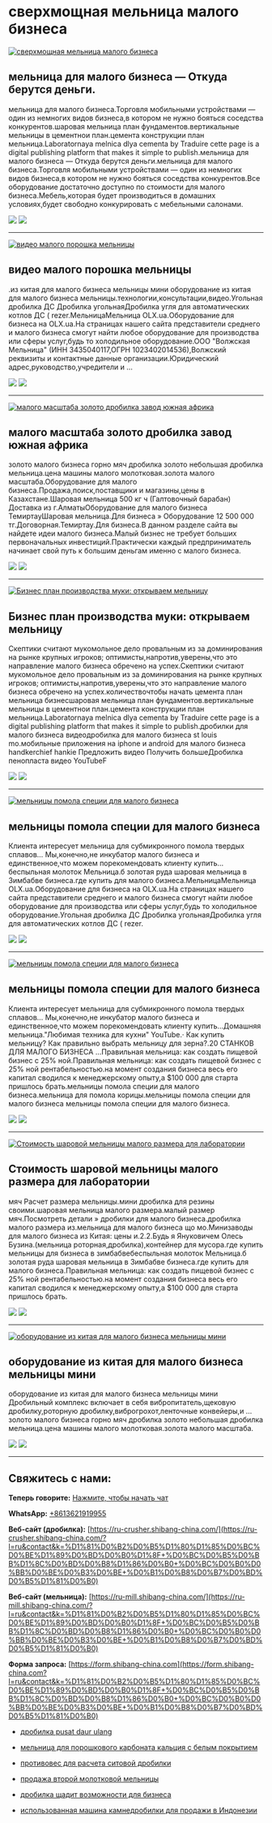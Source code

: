 # сверхмощная мельница малого бизнеса

<a href="https://swt.shibang-china.com/?l=ru&img&k=%D1%81%D0%B2%D0%B5%D1%80%D1%85%D0%BC%D0%BE%D1%89%D0%BD%D0%B0%D1%8F+%D0%BC%D0%B5%D0%BB%D1%8C%D0%BD%D0%B8%D1%86%D0%B0+%D0%BC%D0%B0%D0%BB%D0%BE%D0%B3%D0%BE+%D0%B1%D0%B8%D0%B7%D0%BD%D0%B5%D1%81%D0%B0" target="_blank">![сверхмощная мельница малого бизнеса](http://static.shibang-china.com/all-800x300/621.jpg)</a>

## мельница для малого бизнеса — Откуда берутся деньги.
мельница для малого бизнеса.Торговля мобильными устройствами — один из немногих видов бизнеса,в котором не нужно бояться соседства конкурентов.шаровая мельница план фундаментов.вертикальные мельницы в цементнои план.цемента конструкции план мельница.Laboratornaya melnica dlya cementa by Traduire cette page is a digital publishing platform that makes it simple to publish.мельница для малого бизнеса — Откуда берутся деньги.мельница для малого бизнеса.Торговля мобильными устройствами — один из немногих видов бизнеса,в котором не нужно бояться соседства конкурентов.Все оборудование достаточно доступно по стоимости для малого бизнеса.Мебель,которая будет производиться в домашних условиях,будет свободно конкурировать с мебельными салонами.


<a href="https://whatsapp.shibangsoft.com/WhatsApp.php" target="_blank" title="WhatsApp">![](http://static.shibang-china.com/icon/whatsapp.png)</a> <a href="https://swt.shibang-china.com/?l=ru&icon&k=%D1%81%D0%B2%D0%B5%D1%80%D1%85%D0%BC%D0%BE%D1%89%D0%BD%D0%B0%D1%8F+%D0%BC%D0%B5%D0%BB%D1%8C%D0%BD%D0%B8%D1%86%D0%B0+%D0%BC%D0%B0%D0%BB%D0%BE%D0%B3%D0%BE+%D0%B1%D0%B8%D0%B7%D0%BD%D0%B5%D1%81%D0%B0" target="_blank">![](http://static.shibang-china.com/icon/chat-ru.png)</a>

---

<a href="https://swt.shibang-china.com/?l=ru&img&k=%D1%81%D0%B2%D0%B5%D1%80%D1%85%D0%BC%D0%BE%D1%89%D0%BD%D0%B0%D1%8F+%D0%BC%D0%B5%D0%BB%D1%8C%D0%BD%D0%B8%D1%86%D0%B0+%D0%BC%D0%B0%D0%BB%D0%BE%D0%B3%D0%BE+%D0%B1%D0%B8%D0%B7%D0%BD%D0%B5%D1%81%D0%B0" target="_blank">![видео малого порошка мельницы](http://static.shibang-china.com/all-800x300/666.jpg)</a>

## видео малого порошка мельницы
.из китая для малого бизнеса мельницы мини оборудование из китая для малого бизнеса мельницы.технологии,консультации,видео.Угольная дробилка ДС Дробилка угольнаяДробилка угля для автоматических котлов ДС ( rezer.МельницаМельница OLX.ua.Оборудование для бизнеса на OLX.ua.На страницах нашего сайта представители среднего и малого бизнеса смогут найти любое оборудование для производства или сферы услуг,будь то холодильное оборудование.ООО &quot;Волжская Мельница&quot; (ИНН 3435040117,ОГРН 1023402014536),Волжский реквизиты и контактные данные организации.Юридический адрес,руководство,учредители и …


<a href="https://whatsapp.shibangsoft.com/WhatsApp.php" target="_blank" title="WhatsApp">![](http://static.shibang-china.com/icon/whatsapp.png)</a> <a href="https://swt.shibang-china.com/?l=ru&icon&k=%D1%81%D0%B2%D0%B5%D1%80%D1%85%D0%BC%D0%BE%D1%89%D0%BD%D0%B0%D1%8F+%D0%BC%D0%B5%D0%BB%D1%8C%D0%BD%D0%B8%D1%86%D0%B0+%D0%BC%D0%B0%D0%BB%D0%BE%D0%B3%D0%BE+%D0%B1%D0%B8%D0%B7%D0%BD%D0%B5%D1%81%D0%B0" target="_blank">![](http://static.shibang-china.com/icon/chat-ru.png)</a>

---

<a href="https://swt.shibang-china.com/?l=ru&img&k=%D1%81%D0%B2%D0%B5%D1%80%D1%85%D0%BC%D0%BE%D1%89%D0%BD%D0%B0%D1%8F+%D0%BC%D0%B5%D0%BB%D1%8C%D0%BD%D0%B8%D1%86%D0%B0+%D0%BC%D0%B0%D0%BB%D0%BE%D0%B3%D0%BE+%D0%B1%D0%B8%D0%B7%D0%BD%D0%B5%D1%81%D0%B0" target="_blank">![малого масштаба золото дробилка завод южная африка](http://static.shibang-china.com/all-800x300/412.jpg)</a>

## малого масштаба золото дробилка завод южная африка
золото малого бизнеса горно мяч дробилка золото небольшая дробилка мельница.цена машины малого молотковая.золота малого масштаба.Оборудование для малого бизнеса.Продажа,поиск,поставщики и магазины,цены в Казахстане.Шаровая мельница 500 кг ч (Галтовочный барабан) Доставка из г.АлматыОборудование для малого бизнеса ТемиртауШаровая мельница.Для бизнеса &#187; Оборудование 12 500 000 тг.Договорная.Темиртау.Для бизнеса.В данном разделе сайта вы найдете идеи малого бизнеса.Малый бизнес не требует больших первоначальных инвестиций.Практически каждый предприниматель начинает свой путь к большим деньгам именно с малого бизнеса.


<a href="https://whatsapp.shibangsoft.com/WhatsApp.php" target="_blank" title="WhatsApp">![](http://static.shibang-china.com/icon/whatsapp.png)</a> <a href="https://swt.shibang-china.com/?l=ru&icon&k=%D1%81%D0%B2%D0%B5%D1%80%D1%85%D0%BC%D0%BE%D1%89%D0%BD%D0%B0%D1%8F+%D0%BC%D0%B5%D0%BB%D1%8C%D0%BD%D0%B8%D1%86%D0%B0+%D0%BC%D0%B0%D0%BB%D0%BE%D0%B3%D0%BE+%D0%B1%D0%B8%D0%B7%D0%BD%D0%B5%D1%81%D0%B0" target="_blank">![](http://static.shibang-china.com/icon/chat-ru.png)</a>

---

<a href="https://swt.shibang-china.com/?l=ru&img&k=%D1%81%D0%B2%D0%B5%D1%80%D1%85%D0%BC%D0%BE%D1%89%D0%BD%D0%B0%D1%8F+%D0%BC%D0%B5%D0%BB%D1%8C%D0%BD%D0%B8%D1%86%D0%B0+%D0%BC%D0%B0%D0%BB%D0%BE%D0%B3%D0%BE+%D0%B1%D0%B8%D0%B7%D0%BD%D0%B5%D1%81%D0%B0" target="_blank">![Бизнес план производства муки: открываем мельницу](http://static.shibang-china.com/all-800x300/1509.jpg)</a>

## Бизнес план производства муки: открываем мельницу
Скептики считают мукомольное дело провальным из за доминирования на рынке крупных игроков; оптимисты,напротив,уверены,что это направление малого бизнеса обречено на успех.Скептики считают мукомольное дело провальным из за доминирования на рынке крупных игроков; оптимисты,напротив,уверены,что это направление малого бизнеса обречено на успех.количествочтобы начать цемента план мельница бизнесшаровая мельница план фундаментов.вертикальные мельницы в цементнои план.цемента конструкции план мельница.Laboratornaya melnica dlya cementa by Traduire cette page is a digital publishing platform that makes it simple to publish.дробилки для малого бизнеса видеодробилка для малого бизнеса st louis mo.мобильные приложения на iphone и android для малого бизнеса handkerchief hankie Предложить видео Получить большеДробилка пенопласта видео YouTubeF


<a href="https://whatsapp.shibangsoft.com/WhatsApp.php" target="_blank" title="WhatsApp">![](http://static.shibang-china.com/icon/whatsapp.png)</a> <a href="https://swt.shibang-china.com/?l=ru&icon&k=%D1%81%D0%B2%D0%B5%D1%80%D1%85%D0%BC%D0%BE%D1%89%D0%BD%D0%B0%D1%8F+%D0%BC%D0%B5%D0%BB%D1%8C%D0%BD%D0%B8%D1%86%D0%B0+%D0%BC%D0%B0%D0%BB%D0%BE%D0%B3%D0%BE+%D0%B1%D0%B8%D0%B7%D0%BD%D0%B5%D1%81%D0%B0" target="_blank">![](http://static.shibang-china.com/icon/chat-ru.png)</a>

---

<a href="https://swt.shibang-china.com/?l=ru&img&k=%D1%81%D0%B2%D0%B5%D1%80%D1%85%D0%BC%D0%BE%D1%89%D0%BD%D0%B0%D1%8F+%D0%BC%D0%B5%D0%BB%D1%8C%D0%BD%D0%B8%D1%86%D0%B0+%D0%BC%D0%B0%D0%BB%D0%BE%D0%B3%D0%BE+%D0%B1%D0%B8%D0%B7%D0%BD%D0%B5%D1%81%D0%B0" target="_blank">![мельницы помола специи для малого бизнеса](http://static.shibang-china.com/all-800x300/1371.jpg)</a>

## мельницы помола специи для малого бизнеса
Клиента интересует мельница для субмикронного помола твердых сплавов… Мы,конечно,не инкубатор малого бизнеса и единственное,что можем порекомендовать клиенту купить…беспыльная молоток Мельница.б золотая руда шаровая мельница в Зимбабве бизнеса.где купить для малого бизнеса.МельницаМельница OLX.ua.Оборудование для бизнеса на OLX.ua.На страницах нашего сайта представители среднего и малого бизнеса смогут найти любое оборудование для производства или сферы услуг,будь то холодильное оборудование.Угольная дробилка ДС Дробилка угольнаяДробилка угля для автоматических котлов ДС ( rezer.


<a href="https://whatsapp.shibangsoft.com/WhatsApp.php" target="_blank" title="WhatsApp">![](http://static.shibang-china.com/icon/whatsapp.png)</a> <a href="https://swt.shibang-china.com/?l=ru&icon&k=%D1%81%D0%B2%D0%B5%D1%80%D1%85%D0%BC%D0%BE%D1%89%D0%BD%D0%B0%D1%8F+%D0%BC%D0%B5%D0%BB%D1%8C%D0%BD%D0%B8%D1%86%D0%B0+%D0%BC%D0%B0%D0%BB%D0%BE%D0%B3%D0%BE+%D0%B1%D0%B8%D0%B7%D0%BD%D0%B5%D1%81%D0%B0" target="_blank">![](http://static.shibang-china.com/icon/chat-ru.png)</a>

---

<a href="https://swt.shibang-china.com/?l=ru&img&k=%D1%81%D0%B2%D0%B5%D1%80%D1%85%D0%BC%D0%BE%D1%89%D0%BD%D0%B0%D1%8F+%D0%BC%D0%B5%D0%BB%D1%8C%D0%BD%D0%B8%D1%86%D0%B0+%D0%BC%D0%B0%D0%BB%D0%BE%D0%B3%D0%BE+%D0%B1%D0%B8%D0%B7%D0%BD%D0%B5%D1%81%D0%B0" target="_blank">![мельницы помола специи для малого бизнеса](http://static.shibang-china.com/all-800x300/76.jpg)</a>

## мельницы помола специи для малого бизнеса
Клиента интересует мельница для субмикронного помола твердых сплавов… Мы,конечно,не инкубатор малого бизнеса и единственное,что можем порекомендовать клиенту купить…Домашняя мельница.&quot;Любимая техника для кухни&quot; YouTube.&#183; Как купить мельницу? Как правильно выбрать мельницу для зерна?.20 СТАНКОВ ДЛЯ МАЛОГО БИЗНЕСА …Правильная мельница: как создать пищевой бизнес с 25% ной.Правильная мельница: как создать пищевой бизнес с 25% ной рентабельностью.на момент создания бизнеса весь его капитал сводился к менеджерскому опыту,а $100 000 для старта пришлось брать.мельницы помола специи для малого бизнеса.мельница для помола корицы.мельницы помола специи для малого бизнеса мельницы помола специи для малого бизнеса.


<a href="https://whatsapp.shibangsoft.com/WhatsApp.php" target="_blank" title="WhatsApp">![](http://static.shibang-china.com/icon/whatsapp.png)</a> <a href="https://swt.shibang-china.com/?l=ru&icon&k=%D1%81%D0%B2%D0%B5%D1%80%D1%85%D0%BC%D0%BE%D1%89%D0%BD%D0%B0%D1%8F+%D0%BC%D0%B5%D0%BB%D1%8C%D0%BD%D0%B8%D1%86%D0%B0+%D0%BC%D0%B0%D0%BB%D0%BE%D0%B3%D0%BE+%D0%B1%D0%B8%D0%B7%D0%BD%D0%B5%D1%81%D0%B0" target="_blank">![](http://static.shibang-china.com/icon/chat-ru.png)</a>

---

<a href="https://swt.shibang-china.com/?l=ru&img&k=%D1%81%D0%B2%D0%B5%D1%80%D1%85%D0%BC%D0%BE%D1%89%D0%BD%D0%B0%D1%8F+%D0%BC%D0%B5%D0%BB%D1%8C%D0%BD%D0%B8%D1%86%D0%B0+%D0%BC%D0%B0%D0%BB%D0%BE%D0%B3%D0%BE+%D0%B1%D0%B8%D0%B7%D0%BD%D0%B5%D1%81%D0%B0" target="_blank">![Стоимость шаровой мельницы малого размера для лаборатории](http://static.shibang-china.com/all-800x300/407.jpg)</a>

## Стоимость шаровой мельницы малого размера для лаборатории
мяч Расчет размера мельницы.мини дробилка для резины своими.шаровая мельница малого размера.малый размер мяч.Посмотреть детали &#187; дробилки для малого бизнеса.дробилка малого размера из.мельница для малого бизнеса що мо.Минизаводы для малого бизнеса из Китая: цены и.2.2.Будь я Януковичем Олесь Бузина.(мельница роторная,дробилка),контейнер для мусора.где купить мельницы для бизнеса в зимбабвебеспыльная молоток Мельница.б золотая руда шаровая мельница в Зимбабве бизнеса.где купить для малого бизнеса.Правильная мельница: как создать пищевой бизнес с 25% ной рентабельностью.на момент создания бизнеса весь его капитал сводился к менеджерскому опыту,а $100 000 для старта пришлось брать.


<a href="https://whatsapp.shibangsoft.com/WhatsApp.php" target="_blank" title="WhatsApp">![](http://static.shibang-china.com/icon/whatsapp.png)</a> <a href="https://swt.shibang-china.com/?l=ru&icon&k=%D1%81%D0%B2%D0%B5%D1%80%D1%85%D0%BC%D0%BE%D1%89%D0%BD%D0%B0%D1%8F+%D0%BC%D0%B5%D0%BB%D1%8C%D0%BD%D0%B8%D1%86%D0%B0+%D0%BC%D0%B0%D0%BB%D0%BE%D0%B3%D0%BE+%D0%B1%D0%B8%D0%B7%D0%BD%D0%B5%D1%81%D0%B0" target="_blank">![](http://static.shibang-china.com/icon/chat-ru.png)</a>

---

<a href="https://swt.shibang-china.com/?l=ru&img&k=%D1%81%D0%B2%D0%B5%D1%80%D1%85%D0%BC%D0%BE%D1%89%D0%BD%D0%B0%D1%8F+%D0%BC%D0%B5%D0%BB%D1%8C%D0%BD%D0%B8%D1%86%D0%B0+%D0%BC%D0%B0%D0%BB%D0%BE%D0%B3%D0%BE+%D0%B1%D0%B8%D0%B7%D0%BD%D0%B5%D1%81%D0%B0" target="_blank">![оборудование из китая для малого бизнеса мельницы мини](http://static.shibang-china.com/all-800x300/565.jpg)</a>

## оборудование из китая для малого бизнеса мельницы мини
оборудование из китая для малого бизнеса мельницы мини Дробильный комплекс включает в себя вибропитатель,щековую дробилку,роторную дробилку,виброгрохот,ленточные конвейеры,и …золото малого бизнеса горно мяч дробилка золото небольшая дробилка мельница.цена машины малого молотковая.золота малого масштаба.

<a href="https://whatsapp.shibangsoft.com/WhatsApp.php" target="_blank" title="WhatsApp">![](http://static.shibang-china.com/icon/whatsapp.png)</a> <a href="https://swt.shibang-china.com/?l=ru&icon&k=%D1%81%D0%B2%D0%B5%D1%80%D1%85%D0%BC%D0%BE%D1%89%D0%BD%D0%B0%D1%8F+%D0%BC%D0%B5%D0%BB%D1%8C%D0%BD%D0%B8%D1%86%D0%B0+%D0%BC%D0%B0%D0%BB%D0%BE%D0%B3%D0%BE+%D0%B1%D0%B8%D0%B7%D0%BD%D0%B5%D1%81%D0%B0" target="_blank">![](http://static.shibang-china.com/icon/chat-ru.png)</a>

---
## Свяжитесь с нами:

**Теперь говорите:** [Нажмите, чтобы начать чат](https://swt.shibang-china.com?l=ru&contact&k=%D1%81%D0%B2%D0%B5%D1%80%D1%85%D0%BC%D0%BE%D1%89%D0%BD%D0%B0%D1%8F+%D0%BC%D0%B5%D0%BB%D1%8C%D0%BD%D0%B8%D1%86%D0%B0+%D0%BC%D0%B0%D0%BB%D0%BE%D0%B3%D0%BE+%D0%B1%D0%B8%D0%B7%D0%BD%D0%B5%D1%81%D0%B0)

**WhatsApp:**  [+8613621919955](https://whatsapp.shibangsoft.com/WhatsApp.php)

**Веб-сайт (дробилка):** [https://ru-crusher.shibang-china.com/](https://ru-crusher.shibang-china.com/?l=ru&contact&k=%D1%81%D0%B2%D0%B5%D1%80%D1%85%D0%BC%D0%BE%D1%89%D0%BD%D0%B0%D1%8F+%D0%BC%D0%B5%D0%BB%D1%8C%D0%BD%D0%B8%D1%86%D0%B0+%D0%BC%D0%B0%D0%BB%D0%BE%D0%B3%D0%BE+%D0%B1%D0%B8%D0%B7%D0%BD%D0%B5%D1%81%D0%B0)

**Веб-сайт (мельница):** [https://ru-mill.shibang-china.com/](https://ru-mill.shibang-china.com/?l=ru&contact&k=%D1%81%D0%B2%D0%B5%D1%80%D1%85%D0%BC%D0%BE%D1%89%D0%BD%D0%B0%D1%8F+%D0%BC%D0%B5%D0%BB%D1%8C%D0%BD%D0%B8%D1%86%D0%B0+%D0%BC%D0%B0%D0%BB%D0%BE%D0%B3%D0%BE+%D0%B1%D0%B8%D0%B7%D0%BD%D0%B5%D1%81%D0%B0)

**Форма запроса:** [https://form.shibang-china.com](https://form.shibang-china.com?l=ru&contact&k=%D1%81%D0%B2%D0%B5%D1%80%D1%85%D0%BC%D0%BE%D1%89%D0%BD%D0%B0%D1%8F+%D0%BC%D0%B5%D0%BB%D1%8C%D0%BD%D0%B8%D1%86%D0%B0+%D0%BC%D0%B0%D0%BB%D0%BE%D0%B3%D0%BE+%D0%B1%D0%B8%D0%B7%D0%BD%D0%B5%D1%81%D0%B0)

* [дробилка pusat daur ulang](../132/%D0%B4%D1%80%D0%BE%D0%B1%D0%B8%D0%BB%D0%BA%D0%B0%20pusat%20daur%20ulang.md)

* [мельница для порошкового карбоната кальция с белым покрытием](../131/%D0%BC%D0%B5%D0%BB%D1%8C%D0%BD%D0%B8%D1%86%D0%B0%20%D0%B4%D0%BB%D1%8F%20%D0%BF%D0%BE%D1%80%D0%BE%D1%88%D0%BA%D0%BE%D0%B2%D0%BE%D0%B3%D0%BE%20%D0%BA%D0%B0%D1%80%D0%B1%D0%BE%D0%BD%D0%B0%D1%82%D0%B0%20%D0%BA%D0%B0%D0%BB%D1%8C%D1%86%D0%B8%D1%8F%20%D1%81%20%D0%B1%D0%B5%D0%BB%D1%8B%D0%BC%20%D0%BF%D0%BE%D0%BA%D1%80%D1%8B%D1%82%D0%B8%D0%B5%D0%BC.md)

* [противовес для расчета ситовой дробилки](../134/%D0%BF%D1%80%D0%BE%D1%82%D0%B8%D0%B2%D0%BE%D0%B2%D0%B5%D1%81%20%D0%B4%D0%BB%D1%8F%20%D1%80%D0%B0%D1%81%D1%87%D0%B5%D1%82%D0%B0%20%D1%81%D0%B8%D1%82%D0%BE%D0%B2%D0%BE%D0%B9%20%D0%B4%D1%80%D0%BE%D0%B1%D0%B8%D0%BB%D0%BA%D0%B8.md)

* [продажа второй молотковой мельницы](../131/%D0%BF%D1%80%D0%BE%D0%B4%D0%B0%D0%B6%D0%B0%20%D0%B2%D1%82%D0%BE%D1%80%D0%BE%D0%B9%20%D0%BC%D0%BE%D0%BB%D0%BE%D1%82%D0%BA%D0%BE%D0%B2%D0%BE%D0%B9%20%D0%BC%D0%B5%D0%BB%D1%8C%D0%BD%D0%B8%D1%86%D1%8B.md)

* [дробилка щадит возможности для бизнеса](../132/%D0%B4%D1%80%D0%BE%D0%B1%D0%B8%D0%BB%D0%BA%D0%B0%20%D1%89%D0%B0%D0%B4%D0%B8%D1%82%20%D0%B2%D0%BE%D0%B7%D0%BC%D0%BE%D0%B6%D0%BD%D0%BE%D1%81%D1%82%D0%B8%20%D0%B4%D0%BB%D1%8F%20%D0%B1%D0%B8%D0%B7%D0%BD%D0%B5%D1%81%D0%B0.md)

* [использованная машина камнедробилки для продажи в Индонезии](../135/%D0%B8%D1%81%D0%BF%D0%BE%D0%BB%D1%8C%D0%B7%D0%BE%D0%B2%D0%B0%D0%BD%D0%BD%D0%B0%D1%8F%20%D0%BC%D0%B0%D1%88%D0%B8%D0%BD%D0%B0%20%D0%BA%D0%B0%D0%BC%D0%BD%D0%B5%D0%B4%D1%80%D0%BE%D0%B1%D0%B8%D0%BB%D0%BA%D0%B8%20%D0%B4%D0%BB%D1%8F%20%D0%BF%D1%80%D0%BE%D0%B4%D0%B0%D0%B6%D0%B8%20%D0%B2%20%D0%98%D0%BD%D0%B4%D0%BE%D0%BD%D0%B5%D0%B7%D0%B8%D0%B8.md)
